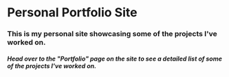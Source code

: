 # Personal Portfolio Site

### This is my personal site showcasing some of the projects I've worked on.

##### Head over to the "Portfolio" page on the site to see a detailed list of some of the projects I've worked on.